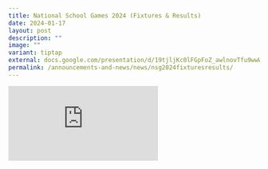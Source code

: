 ```yaml
---
title: National School Games 2024 (Fixtures & Results)
date: 2024-01-17
layout: post
description: ""
image: ""
variant: tiptap
external: docs.google.com/presentation/d/19tjljKc0lFGpFoZ_awlnovTfu9wwWBN5CEVrLN2ktmg/edit?usp=sharing
permalink: /announcements-and-news/news/nsg2024fixturesresults/
---
```

<div class="iframe-wrapper"><iframe allowfullscreen="true" frameborder="0" src="https://docs.google.com/presentation/d/e/2PACX-1vRJyOKcoASUFlTjq_PGGfyBTGjLrapH_55bxobJXOsp8KCLHJgT_zi34G4mOsYA47_Ns4XDyD7uIMEC/embed?start=false&amp;loop=true&amp;delayms=3000"></iframe></div><p></p>